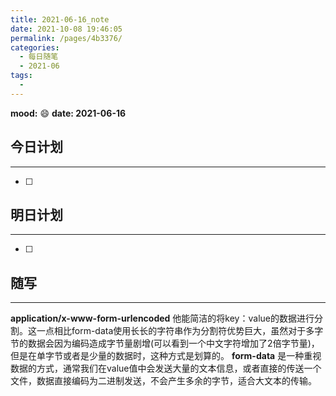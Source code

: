```yaml
---
title: 2021-06-16_note
date: 2021-10-08 19:46:05
permalink: /pages/4b3376/
categories:
  - 每日随笔
  - 2021-06
tags:
  - 
---
```

**mood:** :smile:  																		**date: 2021-06-16**  
## 今日计划  
------
- [ ]  
## 明日计划  
------
- [ ]  
## 随写 
------

**application/x-www-form-urlencoded** 他能简洁的将key：value的数据进行分割。这一点相比form-data使用长长的字符串作为分割符优势巨大，虽然对于多字节的数据会因为编码造成字节量剧增(可以看到一个中文字符增加了2倍字节量)，但是在单字节或者是少量的数据时，这种方式是划算的。
**form-data** 是一种重视数据的方式，通常我们在value值中会发送大量的文本信息，或者直接的传送一个文件，数据直接编码为二进制发送，不会产生多余的字节，适合大文本的传输。